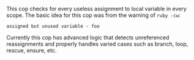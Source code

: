 This cop checks for every useless assignment to local variable in every
scope.
The basic idea for this cop was from the warning of `ruby -cw`:

    assigned but unused variable - foo

Currently this cop has advanced logic that detects unreferenced
reassignments and properly handles varied cases such as branch, loop,
rescue, ensure, etc.